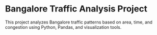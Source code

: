 # Bangalore Traffic Analysis Project
This project analyzes Bangalore traffic patterns based on area, time, and congestion using Python, Pandas, and visualization tools.
